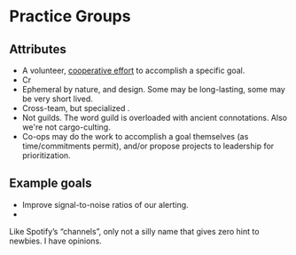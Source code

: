 # Practice Groups

## Attributes

- A volunteer, [cooperative effort](https://en.wikipedia.org/wiki/Cooperative) to accomplish a specific goal.
- Cr
- Ephemeral by nature, and design. Some may be long-lasting, some may be very short lived.
- Cross-team, but specialized .
- Not guilds. The word guild is overloaded with ancient connotations. Also we're not cargo-culting.
- Co-ops may do the work to accomplish a goal themselves (as time/commitments permit), and/or propose projects to leadership for prioritization.

## Example goals

- Improve signal-to-noise ratios of our alerting.
- 
Like Spotify’s “channels”, only not a silly name that gives zero hint to newbies. I have opinions.
<!--stackedit_data:
eyJoaXN0b3J5IjpbLTc2OTM4MDc0OF19
-->